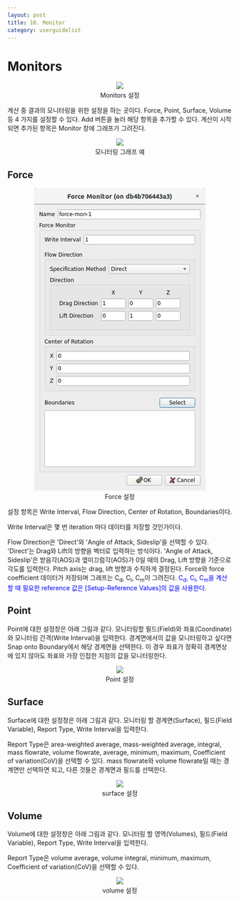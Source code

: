 ```yaml
---
layout: post
title: 10. Monitor
category: userguidelist
---
```


# Monitors

<p align='center'>
    <img src="https://github.com/nextfoam/baram-pages/raw/main/screenshots/pic/monitor.png"><br> Monitors 설정
</p>

계산 중 결과의 모니터링을 위한 설정을 하는 곳이다. Force, Point, Surface, Volume 등 4 가지를 설정할 수 있다. Add 버튼을 눌러 해당 항목을 추가할 수 있다. 계산이 시작되면 추가된 항목은 Monitor 창에 그래프가 그려진다.

<p align='center'>
    <img src="https://github.com/nextfoam/baram-pages/raw/main/screenshots/pic/monitor1.png"><br> 모니터링 그래프 예
</p>

## Force

<p align='center'>
    <img src="https://github.com/nextfoam/baram-pages/raw/main/screenshots/pic/force.png"><br> Force 설정
</p>

설정 항목은 Write Interval, Flow Direction, Center of Rotation, Boundaries이다. 

Write Interval은 몇 번 iteration 마다 데이터를 저장할 것인가이다. 

Flow Direction은 'Direct'와 'Angle of Attack, Sideslip'을 선택할 수 있다. 'Direct'는 Drag와 Lift의 방향을 벡터로 입력하는 방식이다. 'Angle of Attack, Sideslip'은 받음각(AOS)과 옆미끄럼각(AOS)가 0일 때의 Drag, Lift 방향을 기준으로 각도를 입력한다. Pitch axis는 drag, lift 방향과 수직하게 결정된다. Force와 force coefficient 데이터가 저장되며 그래프는 C<sub>d</sub>, C<sub>l</sub>, C<sub>m</sub>이 그려진다. <span style="color:blue">C<sub>d</sub>, C<sub>l</sub>, C<sub>m</sub>을 계산할 때 필요한 reference 값은 [Setup-Reference Values]의 값을 사용한다</span>.

## Point

Point에 대한 설정창은 아래 그림과 같다. 모니터링할 필드(Field)와 좌표(Coordinate)와 모니터링 간격(Write Interval)을 입력한다. 경계면에서의 값을 모니터링하고 싶다면 Snap onto Boundary에서 해당 경계면을 선택한다. 이 경우 좌표가 정확히 경계면상에 있지 않아도 좌표와 가장 인접한 지점의 값을 모니터링한다.

<p align='center'>
    <img src="https://github.com/nextfoam/baram-pages/raw/main/screenshots/pic/point.png"><br> Point 설정
</p>


## Surface

Surface에 대한 설정창은 아래 그림과 같다. 모니터링 할 경계면(Surface), 필드(Field Variable), Report Type, Write Interval을 입력한다. 

Report Type은 area-weighted average, mass-weighted average, integral, mass flowrate, volume flowrate, average, minimum, maximum, Coefficient of variation(CoV)을 선택할 수 있다. mass flowrate와 volume flowrate일 때는 경계면만 선택하면 되고, 다른 것들은 경계면과 필드를 선택한다. 

<p align='center'>
    <img src="https://github.com/nextfoam/baram-pages/raw/main/screenshots/pic/surface.png"><br> surface 설정
</p>


## Volume

Volume에 대한 설정창은 아래 그림과 같다. 모니터링 할 영역(Volumes), 필드(Field Variable), Report Type, Write Interval을 입력한다.

Report Type은 volume average, volume integral, minimum, maximum, Coefficient of variation(CoV)을 선택할 수 있다.

<p align='center'>
    <img src="https://github.com/nextfoam/baram-pages/raw/main/screenshots/pic/volume.png"><br> volume 설정
</p>

